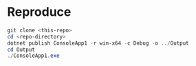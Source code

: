 # Reproduce

```powershell
git clone <this-repo> 
cd <repo-directory>
dotnet publish ConsoleApp1 -r win-x64 -c Debug -o ../Output
cd Output
./ConsoleApp1.exe
```

